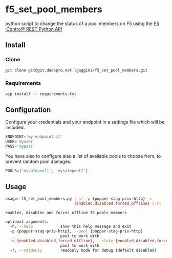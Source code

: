 # f5_set_pool_members

python script to change the status of a pool members on F5 using the [F5 iControl® REST Python API](https://github.com/F5Networks/f5-common-python)

## Install
### Clone
```bash
git clone git@git.dadapro.net:lgaggini/f5_set_pool_members.git
```

### Requirements
```bash
pip install -r requirements.txt
```
## Configuration
Configure your credentials and your endpoint in a settings file which will be included.
```python
ENDPOINT='my.endpoint.it'
USER='myuser'
PASS='mypass'
```

You have also to configure also a list of available pools to choose from, to prevent random pool damages.
```python
POOLS=['mysafepool1', 'mysafepool2']
```


## Usage

```bash
usage: f5_set_pool_members.py [-h] -p {popper-stag-priv-http} -s
                              {enabled,disabled,forced_offline} [-r]

enables, disables and forces offline f5 pools members

optional arguments:
  -h, --help            show this help message and exit
  -p {popper-stag-priv-http}, --pool {popper-stag-priv-http}
                        pool to work with
  -s {enabled,disabled,forced_offline}, --state {enabled,disabled,forced_offline}
                        pool to work with
  -r, --readonly        readonly mode for debug (default disabled)
```
